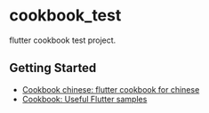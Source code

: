 # cookbook_test

flutter cookbook test project.

## Getting Started

- [Cookbook chinese: flutter cookbook for chinese](https://flutter.cn/docs/cookbook/)
- [Cookbook: Useful Flutter samples](https://flutter.dev/docs/cookbook)
